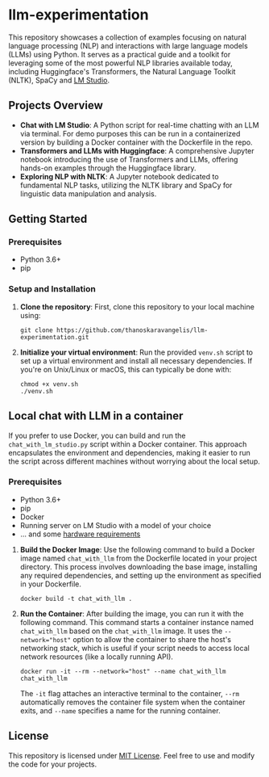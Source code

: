 # llm-experimentation

This repository showcases a collection of examples focusing on natural language processing (NLP) and interactions with large language models (LLMs) using Python. It serves as a practical guide and a toolkit for leveraging some of the most powerful NLP libraries available today, including Huggingface's Transformers, the Natural Language Toolkit (NLTK), SpaCy and [LM Studio](https://lmstudio.ai/).

## Projects Overview

- **Chat with LM Studio**: A Python script for real-time chatting with an LLM via terminal. For demo purposes this can be run in a containerized version by building a Docker container with the Dockerfile in the repo.
- **Transformers and LLMs with Huggingface**: A comprehensive Jupyter notebook introducing the use of Transformers and LLMs, offering hands-on examples through the Huggingface library.
- **Exploring NLP with NLTK**: A Jupyter notebook dedicated to fundamental NLP tasks, utilizing the NLTK library and SpaCy for linguistic data manipulation and analysis.

## Getting Started

### Prerequisites

- Python 3.6+
- pip

### Setup and Installation

1. **Clone the repository**: First, clone this repository to your local machine using: 
    ```console
    git clone https://github.com/thanoskaravangelis/llm-experimentation.git
    ```

2. **Initialize your virtual environment**: Run the provided `venv.sh` script to set up a virtual environment and install all necessary dependencies. If you're on Unix/Linux or macOS, this can typically be done with:

    ```console
    chmod +x venv.sh
    ./venv.sh
    ```

## Local chat with LLM in a container

If you prefer to use Docker, you can build and run the `chat_with_lm_studio.py` script within a Docker container. This approach encapsulates the environment and dependencies, making it easier to run the script across different machines without worrying about the local setup.

### Prerequisites

- Python 3.6+
- pip
- Docker
- Running server on LM Studio with a model of your choice
- ... and some [hardware requirements](https://lmstudio.ai/#what-are-the-minimum-hardware-/-software-requirements?)

1. **Build the Docker Image**:
    Use the following command to build a Docker image named `chat_with_llm` from the Dockerfile located in your project directory. This process involves downloading the base image, installing any required dependencies, and setting up the environment as specified in your Dockerfile.

   ```console
   docker build -t chat_with_llm .
   ```
2. **Run the Container**:
    After building the image, you can run it with the following command. This command starts a container instance named `chat_with_llm` based on the `chat_with_llm` image. It uses the `--network="host"` option to allow the container to share the host's networking stack, which is useful if your script needs to access local network resources (like a locally running API).
    ```console
    docker run -it --rm --network="host" --name chat_with_llm chat_with_llm
    ```
    The `-it` flag attaches an interactive terminal to the container, `--rm` automatically removes the container file system when the container exits, and `--name` specifies a name for the running container.



## License

This repository is licensed under [MIT License](LICENSE.md). Feel free to use and modify the code for your projects.